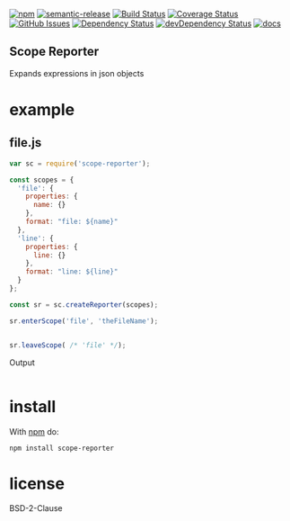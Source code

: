 
[![npm](https://img.shields.io/npm/v/scope-reporter.svg)](https://www.npmjs.com/package/scope-reporter)
[![semantic-release](https://img.shields.io/badge/%20%20%F0%9F%93%A6%F0%9F%9A%80-semantic--release-e10079.svg)](https://github.com/arlac77/scope-reporter)
[![Build Status](https://secure.travis-ci.org/arlac77/scope-reporter.png)](http://travis-ci.org/arlac77/scope-reporter)
[![Coverage Status](https://coveralls.io/repos/arlac77/scope-reporter/badge.svg?branch=master&service=github)](https://coveralls.io/github/arlac77/scope-reporter?branch=master)
[![GitHub Issues](https://img.shields.io/github/issues/arlac77/scope-reporter.svg?style=flat-square)](https://github.com/arlac77/scope-reporter/issues)
[![Dependency Status](https://david-dm.org/arlac77/scope-reporter.svg)](https://david-dm.org/arlac77/scope-reporter)
[![devDependency Status](https://david-dm.org/arlac77/scope-reporter/dev-status.svg)](https://david-dm.org/arlac77/scope-reporter#info=devDependencies)
[![docs](http://inch-ci.org/github/arlac77/scope-reporter.svg?branch=master)](http://inch-ci.org/github/arlac77/scope-reporter)

Scope Reporter
-------------------

Expands expressions in json objects

# example

## file.js

```js
var sc = require('scope-reporter');

const scopes = {
  'file': {
    properties: {
      name: {}
    },
    format: "file: ${name}"
  },
  'line': {
    properties: {
      line: {}
    },
    format: "line: ${line}"
  }
};

const sr = sc.createReporter(scopes);

sr.enterScope('file', 'theFileName');


sr.leaveScope( /* 'file' */);

```

Output

```

```

# install

With [npm](http://npmjs.org) do:

```
npm install scope-reporter
```

# license

BSD-2-Clause
